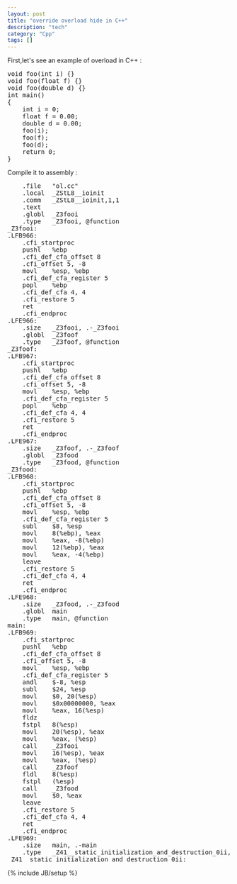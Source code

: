 ```yaml
---
layout: post
title: "override overload hide in C++"
description: "tech"
category: "Cpp"
tags: []
---
```

First,let's see an example of overload in C++ :
<pre>
void foo(int i) {}
void foo(float f) {}
void foo(double d) {}
int main()
{
	int i = 0;
	float f = 0.00;
	double d = 0.00;
	foo(i);
	foo(f);
	foo(d);
	return 0;
}
</pre>
Compile it to assembly :
<pre>
	.file	"ol.cc"
	.local	_ZStL8__ioinit
	.comm	_ZStL8__ioinit,1,1
	.text
	.globl	_Z3fooi
	.type	_Z3fooi, @function
_Z3fooi:
.LFB966:
	.cfi_startproc
	pushl	%ebp
	.cfi_def_cfa_offset 8
	.cfi_offset 5, -8
	movl	%esp, %ebp
	.cfi_def_cfa_register 5
	popl	%ebp
	.cfi_def_cfa 4, 4
	.cfi_restore 5
	ret
	.cfi_endproc
.LFE966:
	.size	_Z3fooi, .-_Z3fooi
	.globl	_Z3foof
	.type	_Z3foof, @function
_Z3foof:
.LFB967:
	.cfi_startproc
	pushl	%ebp
	.cfi_def_cfa_offset 8
	.cfi_offset 5, -8
	movl	%esp, %ebp
	.cfi_def_cfa_register 5
	popl	%ebp
	.cfi_def_cfa 4, 4
	.cfi_restore 5
	ret
	.cfi_endproc
.LFE967:
	.size	_Z3foof, .-_Z3foof
	.globl	_Z3food
	.type	_Z3food, @function
_Z3food:
.LFB968:
	.cfi_startproc
	pushl	%ebp
	.cfi_def_cfa_offset 8
	.cfi_offset 5, -8
	movl	%esp, %ebp
	.cfi_def_cfa_register 5
	subl	$8, %esp
	movl	8(%ebp), %eax
	movl	%eax, -8(%ebp)
	movl	12(%ebp), %eax
	movl	%eax, -4(%ebp)
	leave
	.cfi_restore 5
	.cfi_def_cfa 4, 4
	ret
	.cfi_endproc
.LFE968:
	.size	_Z3food, .-_Z3food
	.globl	main
	.type	main, @function
main:
.LFB969:
	.cfi_startproc
	pushl	%ebp
	.cfi_def_cfa_offset 8
	.cfi_offset 5, -8
	movl	%esp, %ebp
	.cfi_def_cfa_register 5
	andl	$-8, %esp
	subl	$24, %esp
	movl	$0, 20(%esp)
	movl	$0x00000000, %eax
	movl	%eax, 16(%esp)
	fldz
	fstpl	8(%esp)
	movl	20(%esp), %eax
	movl	%eax, (%esp)
	call	_Z3fooi
	movl	16(%esp), %eax
	movl	%eax, (%esp)
	call	_Z3foof
	fldl	8(%esp)
	fstpl	(%esp)
	call	_Z3food
	movl	$0, %eax
	leave
	.cfi_restore 5
	.cfi_def_cfa 4, 4
	ret
	.cfi_endproc
.LFE969:
	.size	main, .-main
	.type	_Z41__static_initialization_and_destruction_0ii, @function
_Z41__static_initialization_and_destruction_0ii:
</pre>

{% include JB/setup %}

